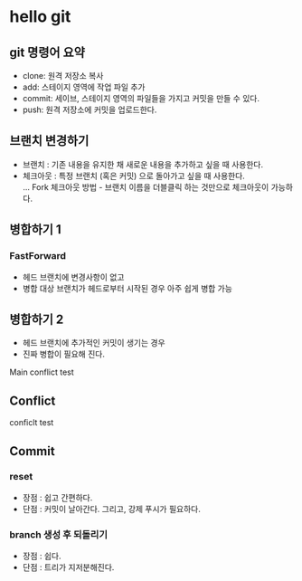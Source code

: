 # hello git
## git 명령어 요약 

- clone: 원격 저장소 복사 
- add: 스테이지 영역에 작업 파일 추가 
- commit: 세이브, 스테이지 영역의 파일들을 가지고 커밋을 만들 수 있다. 
- push: 원격 저장소에 커밋을 업로드한다. 

## 브랜치 변경하기
- 브랜치 : 기존 내용을 유지한 채 새로운 내용을 추가하고 싶을 때 사용한다. 
- 체크아웃 : 특정 브랜치 (혹은 커밋) 으로 돌아가고 싶을 때 사용한다. <br>
... Fork 체크아웃 방법 - 브랜치 이름을 더블클릭 하는 것만으로 체크아웃이 가능하다. 

## 병합하기 1

### FastForward
- 헤드 브랜치에 변경사항이 없고 
- 병합 대상 브랜치가 헤드로부터 시작된 경우 아주 쉽게 병합 가능

## 병합하기 2
- 헤드 브랜치에 추가적인 커밋이 생기는 경우
- 진짜 병합이 필요해 진다. 

Main conflict test

## Conflict 
conficlt test 

## Commit

### reset 
- 장점 : 쉽고 간편하다. 
- 단점 : 커밋이 날아간다. 그리고, 강제 푸시가 필요하다. 

### branch 생성 후 되돌리기
- 장점 : 쉽다. 
- 단점 : 트리가 지저분해진다. 
